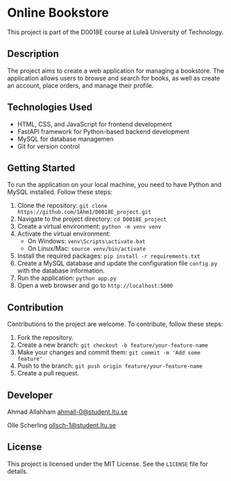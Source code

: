 # Online Bookstore

This project is part of the D0018E course at Luleå University of Technology. 

## Description

The project aims to create a web application for managing a bookstore. The application allows users to browse and search for books, as well as create an account, place orders, and manage their profile.

## Technologies Used

- HTML, CSS, and JavaScript for frontend development
- FastAPI framework for Python-based backend development
- MySQL for database managemen
- Git for version control

## Getting Started

To run the application on your local machine, you need to have Python and MySQL installed. Follow these steps:

1. Clone the repository: `git clone https://github.com/1Ahm1/D0018E_project.git`
2. Navigate to the project directory: `cd D0018E_project`
3. Create a virtual environment: `python -m venv venv`
4. Activate the virtual environment:
   - On Windows: `venv\Scripts\activate.bat`
   - On Linux/Mac: `source venv/bin/activate`
5. Install the required packages: `pip install -r requirements.txt`
6. Create a MySQL database and update the configuration file `config.py` with the database information.
7. Run the application: `python app.py`
8. Open a web browser and go to `http://localhost:5000`

## Contribution

Contributions to the project are welcome. To contribute, follow these steps:

1. Fork the repository.
2. Create a new branch: `git checkout -b feature/your-feature-name`
3. Make your changes and commit them: `git commit -m 'Add some feature'`
4. Push to the branch: `git push origin feature/your-feature-name`
5. Create a pull request.

## Developer

Ahmad Allahham ahmall-0@student.ltu.se

Olle Scherling ollsch-1@student.ltu.se

## License

This project is licensed under the MIT License. See the `LICENSE` file for details.
